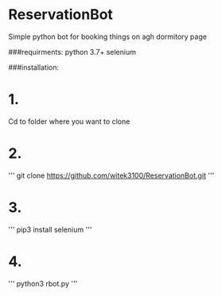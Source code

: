 # ReservationBot
Simple python bot for booking things on agh dormitory page

###requirments:
python 3.7+
selenium

###installation:
# 1.
Cd to folder where you want to clone
# 2.
'''
git clone https://github.com/witek3100/ReservationBot.git
'''
# 3.
'''
pip3 install selenium
'''
# 4.
'''
python3 rbot.py
'''
